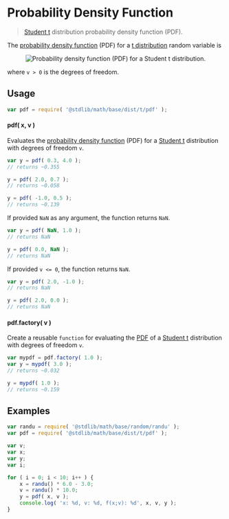 Probability Density Function
===

> [Student t][t] distribution probability density function (PDF).

<!-- <intro> -->

The [probability density function][pdf] (PDF) for a [t distribution][t] random variable is

<!-- <equation class="equation" label="eq:pdf_function" align="center" raw="" alt="Probability density function (PDF) for a Student t distribution."> -->

<div class="equation" align="center" data-raw-text="\frac{1} {\sqrt{\nu}\,B\left( \tfrac{1}{2}, \tfrac{\nu}{2} \right )} \left(1+\frac{x^2}{\nu} \right)^{-\frac{\nu+1}{2}}" data-equation="eq:pdf_function">
    <img src="" alt="Probability density function (PDF) for a Student t distribution.">
    <br>
</div>

<!-- </equation> -->

where `v > 0` is the degrees of freedom.

<!-- </intro> -->

<!-- <usage> -->

## Usage
``` javascript
var pdf = require( '@stdlib/math/base/dist/t/pdf' );
```

#### pdf( x, v )    
Evaluates the [probability density function][pdf] (PDF) for a [Student t][t] distribution with degrees of freedom `v`.

``` javascript
var y = pdf( 0.3, 4.0 );
// returns ~0.355

y = pdf( 2.0, 0.7 );
// returns ~0.058

y = pdf( -1.0, 0.5 );
// returns ~0.139
```

If provided `NaN` as any argument, the function returns `NaN`.

``` javascript
var y = pdf( NaN, 1.0 );
// returns NaN

y = pdf( 0.0, NaN );
// returns NaN
```

If provided `v <= 0`, the function returns `NaN`.

``` javascript
var y = pdf( 2.0, -1.0 );
// returns NaN

y = pdf( 2.0, 0.0 );
// returns NaN
```

#### pdf.factory( v )

Create a reusable `function` for evaluating the [PDF][pdf] of a [Student t][t] distribution with degrees of freedom `v`.

``` javascript
var mypdf = pdf.factory( 1.0 );
var y = mypdf( 3.0 );
// returns ~0.032

y = mypdf( 1.0 );
// returns ~0.159
```

<!-- </usage> -->

<!-- <examples> -->

## Examples

``` javascript
var randu = require( '@stdlib/math/base/random/randu' );
var pdf = require( '@stdlib/math/base/dist/t/pdf' );

var v;
var x;
var y;
var i;

for ( i = 0; i < 10; i++ ) {
    x = randu() * 6.0 - 3.0;
    v = randu() * 10.0;
    y = pdf( x, v );
    console.log( 'x: %d, v: %d, f(x;v): %d', x, v, y );
}
```

<!-- </examples> -->


<!-- <links> -->

[pdf]: https://en.wikipedia.org/wiki/Probability_density_function
[t]: https://en.wikipedia.org/wiki/t_distribution

<!-- </links> -->
